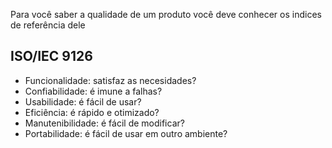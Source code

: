 <p>
    Para você saber a qualidade de um produto você deve conhecer os indices de referência dele
</p>

<p>
    <h2>ISO/IEC 9126</h2>
    <ul>
        <li>Funcionalidade: satisfaz as necesidades?</li>
        <li>Confiabilidade: é imune a falhas?</li>
        <li>Usabilidade: é fácil de usar?</li>
        <li>Eficiência: é rápido e otimizado?</li>
        <li>Manutenibilidade: é fácil de modificar?</li>
        <li>Portabilidade: é fácil de usar em outro ambiente?</li>
    </ul>
</p>
